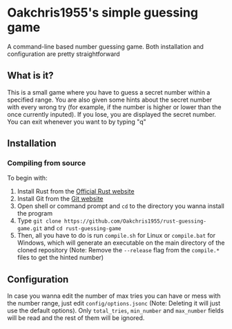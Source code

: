 # Oakchris1955's simple guessing game

A command-line based number guessing game. Both installation and configuration are pretty straightforward

## What is it?

This is a small game where you have to guess a secret number within a specified range. You are also given some hints about the secret number with every wrong try (for example, if the number is higher or lower than the once currently inputed). If you lose, you are displayed the secret number. You can exit whenever you want to by typing "q"

## Installation

### Compiling from source

To begin with:

1) Install Rust from the [Official Rust website](https://www.rust-lang.org/tools/install)
2) Install Git from the [Git website](https://git-scm.com/downloads)
3) Open shell or command prompt and `cd` to the directory you wanna install the program
4) Type `git clone https://github.com/Oakchris1955/rust-guessing-game.git` and `cd rust-guessing-game`
5) Then, all you have to do is run `compile.sh` for Linux or `compile.bat` for Windows, which will generate an executable on the main directory of the cloned repository (Note: Remove the `--release` flag from the `compile.*` files to get the hinted number)

## Configuration

In case you wanna edit the number of max tries you can have or mess with the number range, just edit `config/options.jsonc`
(Note: Deleting it will just use the default options).
Only `total_tries`, `min_number` and `max_number` fields will be read and the rest of them will be ignored.
